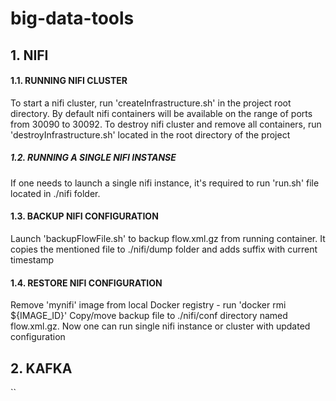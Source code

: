 # big-data-tools

## 1. NIFI

#### 1.1. RUNNING NIFI CLUSTER

To start a nifi cluster, run 'createInfrastructure.sh' in the project root directory. 
By default nifi containers will be available on the range of ports from 30090 to 30092.
To destroy nifi cluster and remove all containers, run 'destroyInfrastructure.sh' located in the root directory of the project
 
 
##### 1.2. RUNNING A SINGLE NIFI INSTANSE

If one needs to launch a single nifi instance, it's required to run 'run.sh' file located in ./nifi folder.   


#### 1.3. BACKUP NIFI CONFIGURATION

Launch 'backupFlowFile.sh' to backup flow.xml.gz from running container.
It copies the mentioned file to ./nifi/dump folder and adds suffix with current timestamp


#### 1.4. RESTORE NIFI CONFIGURATION

Remove 'mynifi' image from local Docker registry  - run 'docker rmi ${IMAGE_ID}' 
Copy/move backup file to ./nifi/conf directory named flow.xml.gz.
Now one can run single nifi instance or cluster with updated configuration


## 2. KAFKA
``
